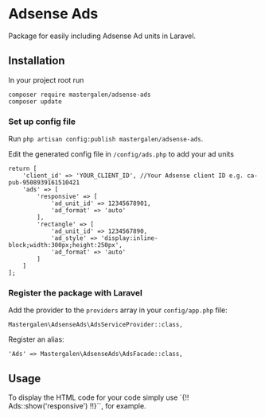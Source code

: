 # Adsense Ads
Package for easily including Adsense Ad units in Laravel.

## Installation

In your project root run 

```
composer require mastergalen/adsense-ads
composer update
```

### Set up config file

Run `php artisan config:publish mastergalen/adsense-ads`.

Edit the generated config file in `/config/ads.php` to add your ad units

```
return [
    'client_id' => 'YOUR_CLIENT_ID', //Your Adsense client ID e.g. ca-pub-9508939161510421
    'ads' => [
        'responsive' => [
            'ad_unit_id' => 12345678901,
            'ad_format' => 'auto'
        ],
        'rectangle' => [
            'ad_unit_id' => 1234567890,
            'ad_style' => 'display:inline-block;width:300px;height:250px',
            'ad_format' => 'auto'
        ]
    ]
];
```

### Register the package with Laravel

Add the provider to the `providers` array in your `config/app.php` file:

```
Mastergalen\AdsenseAds\AdsServiceProvider::class,
```

Register an alias:

```
'Ads' => Mastergalen\AdsenseAds\AdsFacade::class,
```

## Usage
To display the HTML code for your code simply use `{!! Ads::show('responsive') !!}``, for example.